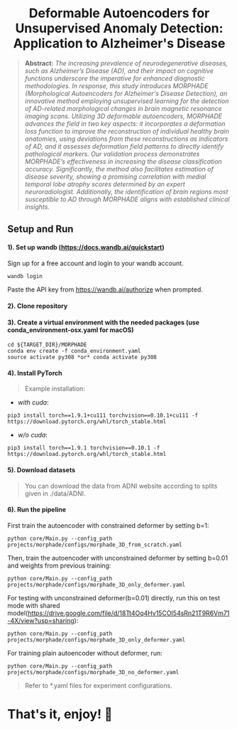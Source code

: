 
<h1 align="center">
  <br>
Deformable Autoencoders for Unsupervised Anomaly Detection: Application to Alzheimer's Disease
  <br>
</h1>
</h1>



> **Abstract:** *The increasing prevalence of neurodegenerative diseases, such as Alzheimer’s Disease (AD), and their impact on cognitive functions underscore the imperative for enhanced diagnostic methodologies. In response, this study introduces MORPHADE (Morphological Autoencoders for Alzheimer's Disease Detection), an innovative method employing unsupervised learning for the detection of AD-related morphological changes in brain magnetic resonance imaging scans. Utilizing 3D deformable autoencoders, MORPHADE advances the field in two key aspects: it incorporates a deformation loss function to improve the reconstruction of individual healthy brain anatomies, using deviations from these reconstructions as indicators of AD, and it assesses deformation field patterns to directly identify pathological markers. Our validation process demonstrates MORPHADE’s effectiveness in increasing the disease classification accuracy. Significantly, the method also facilitates estimation of disease severity, showing a promising correlation with medial temporal lobe atrophy scores determined by an expert neuroradiologist. Additionally, the identification of brain regions most susceptible to AD through MORPHADE aligns with established clinical insights.*


## Setup and Run


#### 1). Set up wandb (https://docs.wandb.ai/quickstart)

Sign up for a free account and login to your wandb account.
```bash
wandb login
```
Paste the API key from https://wandb.ai/authorize when prompted.

#### 2). Clone repository


#### 3). Create a virtual environment with the needed packages (use conda_environment-osx.yaml for macOS)

```
cd ${TARGET_DIR}/MORPHADE
conda env create -f conda_environment.yaml
source activate py308 *or* conda activate py308
```

#### 4). Install PyTorch

> Example installation:

* *with cuda*: 
```
pip3 install torch==1.9.1+cu111 torchvision==0.10.1+cu111 -f https://download.pytorch.org/whl/torch_stable.html
```
* *w/o cuda*:
```
pip3 install torch==1.9.1 torchvision==0.10.1 -f https://download.pytorch.org/whl/torch_stable.html
```
#### 5). Download datasets 

> You can download the data from ADNI website according to splits given in ./data/ADNI.

#### 6). Run the pipeline

First train the autoencoder with constrained deformer by setting b=1:
```
python core/Main.py --config_path projects/morphade/configs/morphade_3D_from_scratch.yaml
```
Then, train the autoencoder with unconstrained deformer by setting b=0.01 and weights from previous training:
```
python core/Main.py --config_path projects/morphade/configs/morphade_3D_only_deformer.yaml
```
For testing with unconstrained deformer(b=0.01) directly, run this on test mode with shared model(https://drive.google.com/file/d/18Tt4Oq4Hv15COI54sRn21T9R6Vm71-4X/view?usp=sharing):
```
python core/Main.py --config_path projects/morphade/configs/morphade_3D_only_deformer.yaml
```

For training plain autoencoder without deformer, run:
```
python core/Main.py --config_path projects/morphade/configs/morphade_3D_no_deformer.yaml
```
> Refer to *.yaml files for experiment configurations.

# That's it, enjoy! :rocket:






